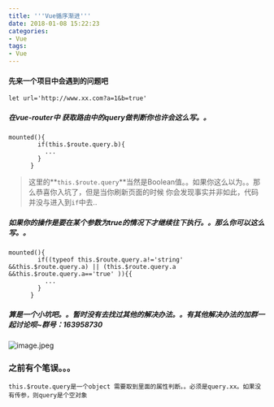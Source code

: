 ```yaml
---
title: '''Vue循序渐进'''
date: 2018-01-08 15:22:23
categories:
- Vue
tags:
- Vue
---
```

#### 先来一个项目中会遇到的问题吧
`let url='http://www.xx.com?a=1&b=true'`
##### 在vue-router中 获取路由中的query做判断你也许会这么写。。
```
mounted(){
        if(this.$route.query.b){
          ...
        }
      }
```

>这里的**`this.$route.query`**当然是Boolean值。。如果你这么以为。。那么恭喜你入坑了，但是当你刷新页面的时候 你会发现事实并非如此，代码并没与进入到`if`中去..
##### 如果你的操作是要在某个参数为true的情况下才继续往下执行。。那么你可以这么写。。
```
mounted(){
        if((typeof this.$route.query.a!='string' &&this.$route.query.a) || (this.$route.query.a &&this.$route.query.a=='true' )){{
          ...
        }
      }
```

##### 算是一个小坑吧。。暂时没有去找过其他的解决办法。。有其他解决办法的加群一起讨论呗~群号：163958730
![image.jpeg](http://upload-images.jianshu.io/upload_images/5597175-8a1fa71f2569312f.jpeg?imageMogr2/auto-orient/strip%7CimageView2/2/w/1240)

### 之前有个笔误。。。
`this.$route.query是一个object 需要取到里面的属性判断。。必须是query.xx。如果没有传参，则query是个空对象`